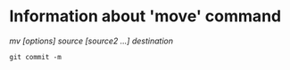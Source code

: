 # Information about 'move' command

*mv [options] source [source2 ...] destination*

`git commit -m`

